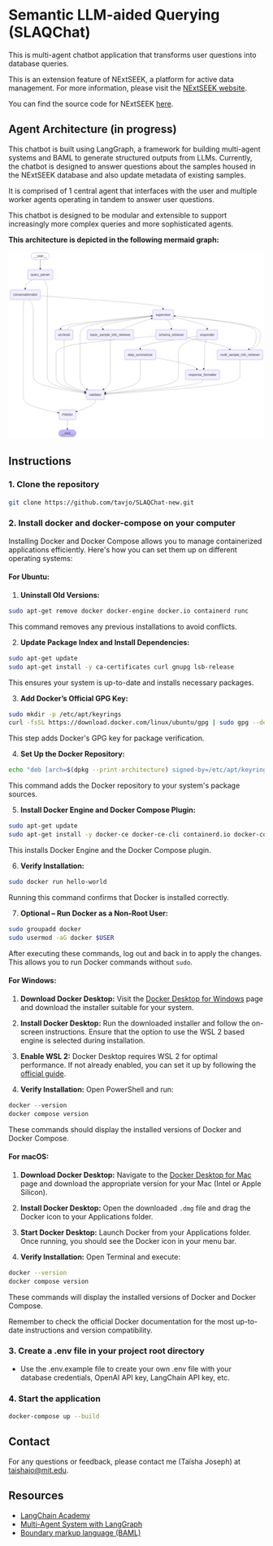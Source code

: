 # **Semantic LLM-aided Querying (SLAQChat)**

This is multi-agent chatbot application that transforms user questions into database queries.

This is an extension feature of NExtSEEK, a platform for active data management. For more information, please visit the [NExtSEEK website](https://nextseek.mit.edu/).

You can find the source code for NExtSEEK [here](https://github.com/BMCBCC/NExtSEEK). 

## Agent Architecture (in progress)

This chatbot is built using LangGraph, a framework for building multi-agent systems and BAML to generate structured outputs from LLMs. Currently, the chatbot is designed to answer questions about the samples housed in the NExtSEEK database and also update metadata of existing samples.  

It is comprised of 1 central agent that interfaces with the user and multiple worker agents operating in tandem to answer user questions.

This chatbot is designed to be modular and extensible to support increasingly more complex queries and more sophisticated agents.

**This architecture is depicted in the following mermaid graph:**

![alt text](img/multiagents_architecture5.png)

## Instructions

### 1. Clone the repository

```bash
git clone https://github.com/tavjo/SLAQChat-new.git
```

### 2. Install docker and docker-compose on your computer

Installing Docker and Docker Compose allows you to manage containerized applications efficiently. Here's how you can set them up on different operating systems:

#### **For Ubuntu:**

1. **Uninstall Old Versions:**
```bash
sudo apt-get remove docker docker-engine docker.io containerd runc
```
This command removes any previous installations to avoid conflicts.

2. **Update Package Index and Install Dependencies:**
```bash
sudo apt-get update
sudo apt-get install -y ca-certificates curl gnupg lsb-release
```
This ensures your system is up-to-date and installs necessary packages.

3. **Add Docker’s Official GPG Key:**
```bash
sudo mkdir -p /etc/apt/keyrings
curl -fsSL https://download.docker.com/linux/ubuntu/gpg | sudo gpg --dearmor -o /etc/apt/keyrings/docker.gpg
```
This step adds Docker's GPG key for package verification.

4. **Set Up the Docker Repository:**
```bash
echo "deb [arch=$(dpkg --print-architecture) signed-by=/etc/apt/keyrings/docker.gpg] https://download.docker.com/linux/ubuntu $(lsb_release -cs) stable" | sudo tee /etc/apt/sources.list.d/docker.list > /dev/null
```
This command adds the Docker repository to your system's package sources.

5. **Install Docker Engine and Docker Compose Plugin:**
```bash
sudo apt-get update
sudo apt-get install -y docker-ce docker-ce-cli containerd.io docker-compose-plugin
```
This installs Docker Engine and the Docker Compose plugin.

6. **Verify Installation:**
```bash
sudo docker run hello-world
```
Running this command confirms that Docker is installed correctly.

7. **Optional – Run Docker as a Non-Root User:**
```bash
sudo groupadd docker
sudo usermod -aG docker $USER
```
After executing these commands, log out and back in to apply the changes. This allows you to run Docker commands without `sudo`.

#### **For Windows:**

1. **Download Docker Desktop:**
Visit the [Docker Desktop for Windows](https://docs.docker.com/desktop/install/windows-install/) page and download the installer suitable for your system.

2. **Install Docker Desktop:**
Run the downloaded installer and follow the on-screen instructions. Ensure that the option to use the WSL 2 based engine is selected during installation.

3. **Enable WSL 2:**
Docker Desktop requires WSL 2 for optimal performance. If not already enabled, you can set it up by following the [official guide](https://docs.microsoft.com/en-us/windows/wsl/install).

4. **Verify Installation:**
Open PowerShell and run:
```powershell
docker --version
docker compose version
```
These commands should display the installed versions of Docker and Docker Compose.

#### **For macOS:**

1. **Download Docker Desktop:**
Navigate to the [Docker Desktop for Mac](https://docs.docker.com/desktop/install/mac-install/) page and download the appropriate version for your Mac (Intel or Apple Silicon).

2. **Install Docker Desktop:**
Open the downloaded `.dmg` file and drag the Docker icon to your Applications folder.

3. **Start Docker Desktop:**
Launch Docker from your Applications folder. Once running, you should see the Docker icon in your menu bar.

4. **Verify Installation:**
Open Terminal and execute:
```bash
docker --version
docker compose version
```

These commands will display the installed versions of Docker and Docker Compose.

Remember to check the official Docker documentation for the most up-to-date instructions and version compatibility.

### 3. Create a .env file in your project root directory
 - Use the .env.example file to create your own .env file with your database credentials, OpenAI API key, LangChain API key, etc.

### 4. Start the application 

```bash
docker-compose up --build
```

## Contact

For any questions or feedback, please contact me (Taïsha Joseph) at taishajo@mit.edu.

## Resources

- [LangChain Academy](https://academy.langchain.com/) 
- [Multi-Agent System with LangGraph](https://blog.futuresmart.ai/multi-agent-system-with-langgraph)
- [Boundary markup language (BAML)](https://docs.boundaryml.com/guide/introduction/what-is-baml) 